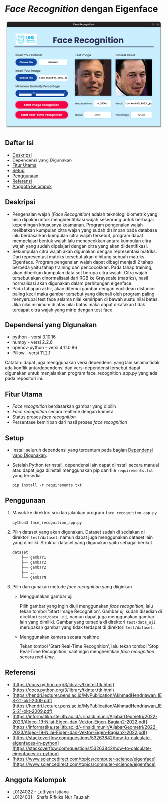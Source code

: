# *Face Recognition* dengan Eigenface


![Example screenshot](./Screenshot.png)


## Daftar Isi
* [Deskripsi](#deskripsi)
* [Dependensi yang Digunakan](#dependensi-yang-digunakan)
* [Fitur Utama](#fitur-utama)
* [Setup](#setup)
* [Penggunaan](#penggunaan)
* [Referensi](#referensi)
* [Anggota Kelompok](#anggota-kelompok)

## Deskripsi
- Pengenalan wajah (*Face Recognition*) adalah teknologi biometrik yang bisa dipakai untuk mengidentifikasi wajah seseorang untuk berbagai kepentingan khususnya keamanan. Program pengenalan wajah melibatkan kumpulan citra wajah yang sudah disimpan pada database lalu berdasarkan kumpulan citra wajah tersebut, program dapat mempelajari bentuk wajah lalu mencocokkan antara kumpulan citra wajah yang sudah dipelajari dengan citra yang akan diidentifikasi.
- Sekumpulan citra wajah akan digunakan dengan representasi matriks. Dari representasi matriks tersebut akan dihitung sebuah matriks Eigenface. Program pengenalan wajah dapat dibagi menjadi 2 tahap berbeda yaitu tahap training dan pencocokkan. Pada tahap training, akan diberikan kumpulan data set berupa citra wajah. Citra wajah tersebut akan dinormalisasi dari RGB ke Grayscale (matriks), hasil normalisasi akan digunakan dalam perhitungan eigenface.
- Pada tahapan akhir, akan ditemui gambar dengan euclidean distance paling kecil maka gambar tersebut yang dikenali oleh program paling menyerupai test face selama nilai kemiripan di bawah suatu nilai batas. Jika nilai minimum di atas nilai batas maka dapat dikatakan tidak terdapat citra wajah yang mirip dengan test face
<!-- You don't have to answer all the questions - just the ones relevant to your project. -->


## Dependensi yang Digunakan
- python - versi 3.10.16
- numpy - versi 2.2.6
- opencv-python - versi 4.11.0.86
- Pillow - versi 11.2.1

Catatan: dapat juga menggunakan versi dependensi yang lain selama tidak ada konflik antardependensi dan versi dependensi tersebut dapat digunakan untuk menjalankan program face_recognition_app.py yang ada pada repositori ini.


## Fitur Utama
- *Face recognition* berdasarkan gambar yang dipilih
- *Face recognition* secara realtime dengan kamera
- Status proses *face recognition*
- Persentase kemiripan dari hasil proses *face recognition*


## Setup
- Install seluruh dependensi yang tercantum pada bagian [Dependensi yang Digunakan](#dependensi-yang-digunakan).

- Setelah Python terinstall, dependensi lain dapat diinstall secara manual atau dapat juga diinstall menggunakan pip dan file `requirements.txt` yang tersedia

    `pip install -r requirements.txt`


## Penggunaan
1. Masuk ke direktori src dan jalankan program `face_recognition_app.py`

    `python3 face_recognition_app.py`

2. Pilih dataset yang akan digunakan. Dataset sudah di sediakan di direktori `test/dataset`, namun dapat juga menggunakan dataset lain yang dimiliki. Struktur dataset yang digunakan yaitu sebagai berikut
    ```
    dataset
        ├── gambar1
        ├── gambar2
        ├── gambar2
        ├── ...
        └── gambarN
    ```

3. Pilih dan gunakan metode *face recognition* yang diiginkan
    - Menggunakan gambar uji

        Pilih gambar yang ingin diuji menggunakan *face recognition*, lalu tekan tombol 'Start Image Recognition'. Gambar uji sudah disedian di direktori `test/data_uji`, namun dapat juga menggunakan gambar lain yang dimiliki. Gambar yang tersedia di direktori `test/data_uji` merupakan gambar yang tidak terdapat di direktori `test/dataset`.
    - Menggunakan kamera secara realtime

        Tekan tombol 'Start Real-Time Recognition', lalu tekan tombol 'Stop Real-Time Recognition' saat ingin menghentikan *face recognition* secara *real-time*.    


## Referensi
- [https://docs.python.org/3/library/tkinter.ttk.html](https://docs.python.org/3/library/tkinter.ttk.html)
- [https://hendri.lecturer.pens.ac.id/MyPublication/AkhmadHendriawan_IES-21-okt-2009.pdf](https://hendri.lecturer.pens.ac.id/MyPublication/AkhmadHendriawan_IES-21-okt-2009.pdf)
- [https://informatika.stei.itb.ac.id/~rinaldi.munir/AljabarGeometri/2022-2023/Algeo-19-Nilai-Eigen-dan-Vektor-Eigen-Bagian2-2022.pdf](https://informatika.stei.itb.ac.id/~rinaldi.munir/AljabarGeometri/2022-2023/Algeo-19-Nilai-Eigen-dan-Vektor-Eigen-Bagian2-2022.pdf)
- [https://stackoverflow.com/questions/53263842/how-to-calculate-eigenfaces-in-python](https://stackoverflow.com/questions/53263842/how-to-calculate-eigenfaces-in-python)
- [https://www.sciencedirect.com/topics/computer-science/eigenface](https://www.sciencedirect.com/topics/computer-science/eigenface)


## Anggota Kelompok
- L0124022 - Lutfiyah Istiana
- L0124031 - Shafa Rifkika Nur Fauziah